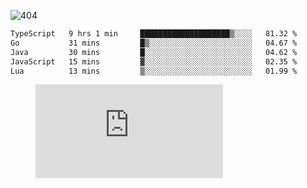 ![404](https://user-images.githubusercontent.com/378023/89412096-6f759d80-d761-11ea-8c57-84b30ef3f2b1.png)

<!--START_SECTION:waka-->

```txt
TypeScript   9 hrs 1 min     ████████████████████▒░░░░   81.32 %
Go           31 mins         █▒░░░░░░░░░░░░░░░░░░░░░░░   04.67 %
Java         30 mins         █░░░░░░░░░░░░░░░░░░░░░░░░   04.62 %
JavaScript   15 mins         ▓░░░░░░░░░░░░░░░░░░░░░░░░   02.35 %
Lua          13 mins         ▒░░░░░░░░░░░░░░░░░░░░░░░░   01.99 %
```

<!--END_SECTION:waka-->
<figure><embed src="https://wakatime.com/share/@018b853e-267a-435d-a858-33e2b098b9d7/f3c3aa68-553a-4373-a9f9-2d456f62f780.svg"></embed></figure>
